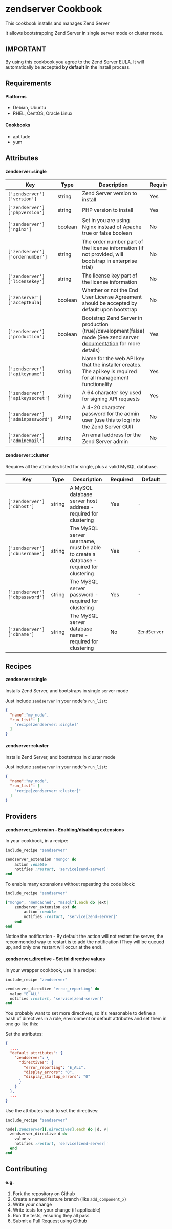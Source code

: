 zendserver Cookbook
====================
This cookbook installs and manages Zend Server

It allows bootstrapping Zend Server in single server mode or cluster mode.

IMPORTANT
---
By using this cookbook you agree to the Zend Server EULA. It will automatically be accepted **by default** in the install process.

Requirements
------------

#### Platforms
- Debian, Ubuntu
- RHEL, CentOS, Oracle Linux

#### Cookbooks
- aptitude
- yum

Attributes
----------

#### zendserver::single
Key | Type | Description | Required | Default
--- | --- | --- | --- | --- |
`['zendserver']['version']` | string | Zend Server version to install | Yes | `7.0`
`['zendserver']['phpversion']` | string | PHP version to install | Yes | `5.5`
`['zendserver']['nginx']` | boolean| Set in you are using Nginx instead of Apache true or false boolean | No | `false`
`['zendserver']['ordernumber']` | string | The order number part of the license information (if not provided, will bootstrap in enterprise trial) | No | `-`
`['zendserver']['licensekey']` | string | The license key part of the license information | No | `-`
`['zenserver']['acceptEula]` | boolean | Whether or not the End User License Agreement should be accepted by default upon bootstrap | No | `true`
`['zendserver']['production']` | boolean | Bootstrap Zend Server in production (true)/development(false) mode (See zend server <a href="http://files.zend.com/help/Zend-Server/zend-server.htm#launching_zend_server.htm">documentation</a> for more details) | Yes | `true`
`['zendserver']['apikeyname']` | string | Name for the web API key that the installer creates. The api key is required for all management functionality | Yes | `-`
`['zendserver']['apikeysecret']` | string | A 64 character key used for signing API requests | Yes | `-`
`['zendserver']['adminpassword']` | string | A 4-20 character password for the admin user (use this to log into the Zend Server GUI) | No | `p2ssw0rd1`
`['zendserver']['adminemail']` | string | An email address for the Zend Server admin | No | `-`

#### zendserver::cluster
Requires all the attributes listed for single, plus a valid MySQL database.

Key | Type | Description | Required | Default
--- | --- | --- | --- | --- |
`['zendserver']['dbhost']`     | string | A MySQL database server host address - required for clustering | Yes | `-`
`['zendserver']['dbusername']` | string | The MySQL server username, must be able to create a database - required for clustering | Yes | `-`
`['zendserver']['dbpassword']` | string | The MySQL server password - required for clustering | Yes | `-`
`['zendserver']['dbname']`     | string | The MySQL server database name - required for clustering | No | `ZendServer`

Recipes
-------
#### zendserver::single
Installs Zend Server, and bootstraps in single server mode

Just include `zendserver` in your node's `run_list`:

```json
{
  "name":"my_node",
  "run_list": [
    "recipe[zendserver::single]"
  ]
}
```

#### zendserver::cluster
Installs Zend Server, and bootstraps in cluster mode

Just include `zendserver` in your node's `run_list`:

```json
{
  "name":"my_node",
  "run_list": [
    "recipe[zendserver::cluster]"
  ]
}
```

Providers
---------
#### zendserver_extension - Enabling/disabling extensions

In your cookbook, in a recipe:

```ruby
include_recipe "zendserver"

zendserver_extension "mongo" do
	action :enable
	notifies :restart, 'service[zend-server]'
end
```

To enable many extensions without repeating the code block:
```ruby
include_recipe "zendserver"

["mongo", "memcached", "mssql"].each do |ext|
	zendserver_extension ext do
		action :enable
		notifies :restart, 'service[zend-server]'
	end
end
```

Notice the notification - By default the action will not restart the server, the recommended way to restart is to add the notification (They will be queued up, and only one restart will occur at the end).

#### zendserver_directive - Set ini directive values

In your wrapper cookbook, use in a recipe:

```ruby
include_recipe "zendserver"

zendserver_directive "error_reporting" do
  value "E_ALL"
  notifies :restart, 'service[zend-server]'
end
```

You probably want to set more directives, so it's reasonable to define a hash of directives in a role, environment or default attributes and set them in one go like this:

Set the attributes:

```json
{
  ...,
  "default_attributes": {
    "zendserver": {
      "directives": {
		"error_reporting": "E_ALL",
		"display_errors": "0",
		"display_startup_errors": "0"
      }
    }
  },
  ...
}
```

Use the attributes hash to set the directives:

```ruby
include_recipe "zendserver"

node[:zendserver][:directives].each do |d, v|
  zendserver_directive d do
    value v
    notifies :restart, 'service[zend-server]'
  end
end
```

Contributing
------------

#### e.g.
  1. Fork the repository on Github
  2. Create a named feature branch (like `add_component_x`)
  3. Write your change
  4. Write tests for your change (if applicable)
  5. Run the tests, ensuring they all pass
  6. Submit a Pull Request using Github
